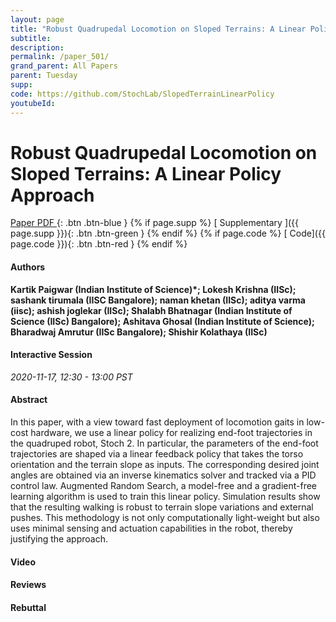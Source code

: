 ```yaml
---
layout: page
title: "Robust Quadrupedal Locomotion on Sloped Terrains: A Linear Policy Approach"
subtitle: 
description:
permalink: /paper_501/
grand_parent: All Papers
parent: Tuesday
supp: 
code: https://github.com/StochLab/SlopedTerrainLinearPolicy
youtubeId: 
---
```


# Robust Quadrupedal Locomotion on Sloped Terrains: A Linear Policy Approach

[<i class="fa fa-file-text-o" aria-hidden="true"></i> Paper PDF ](https://drive.google.com/file/d/194fCa0jSmn2UaP_OTgawEo8IvwmE8DZz/view){: .btn .btn-blue } {% if page.supp %} [<i class="fa fa-file-text-o" aria-hidden="true"></i> Supplementary ]({{ page.supp }}){: .btn .btn-green } {% endif %} {% if page.code %} [<i class="fa fa-github" aria-hidden="true"></i> Code]({{ page.code }}){: .btn .btn-red }
{% endif %}

#### Authors
**Kartik Paigwar (Indian Institute of Science)*; Lokesh Krishna (IISc); sashank tirumala (IISC Bangalore); naman khetan (IISc); aditya varma (iisc); ashish joglekar (IISc); Shalabh Bhatnagar (Indian Institute of Science (IISc) Bangalore); Ashitava Ghosal (Indian Institute of Science); Bharadwaj Amrutur (IISc Bangalore); Shishir Kolathaya (IISc)**

#### Interactive Session
*2020-11-17, 12:30 - 13:00 PST*

#### Abstract
In this paper, with a view toward fast deployment of locomotion gaits in low-cost hardware, we use a linear policy for realizing end-foot trajectories in the quadruped robot, Stoch 2. In particular, the parameters of the end-foot trajectories are shaped via a linear feedback policy that takes the torso orientation and the terrain slope as inputs. The corresponding desired joint angles are obtained via an inverse kinematics solver and tracked via a PID control law. Augmented Random Search, a model-free and a gradient-free learning algorithm is used to train this linear policy. Simulation results show that the resulting walking is robust to terrain slope variations and external pushes. This methodology is not only computationally light-weight but also uses minimal sensing and actuation capabilities in the robot, thereby justifying the approach.

#### Video 

#### Reviews

#### Rebuttal
